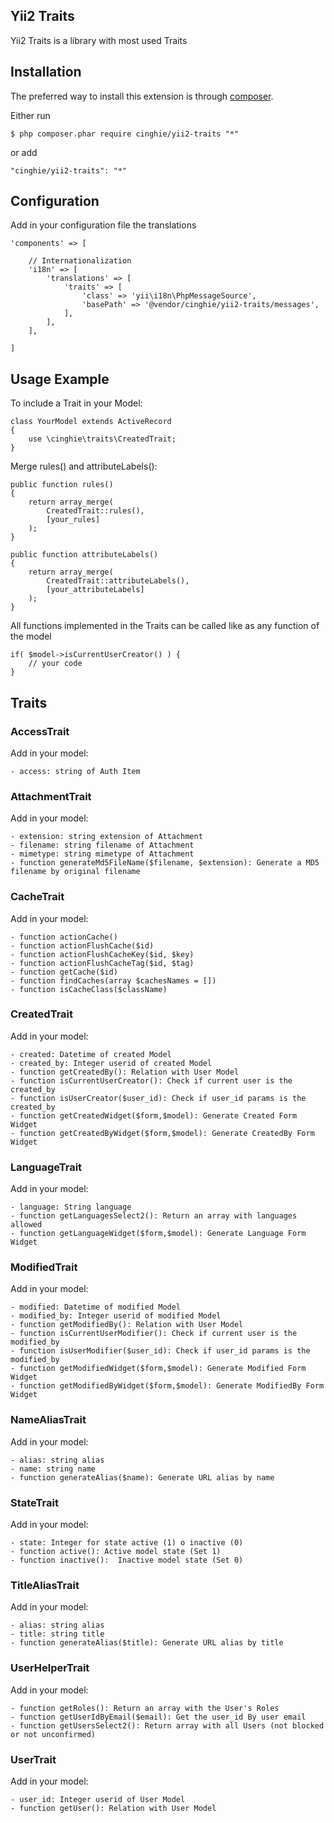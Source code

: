 Yii2 Traits
------------

Yii2 Traits is a library with most used Traits

## Installation

The preferred way to install this extension is through [composer](http://getcomposer.org/download/).

Either run

```
$ php composer.phar require cinghie/yii2-traits "*"
```

or add

```
"cinghie/yii2-traits": "*"
```

## Configuration

Add in your configuration file the translations

```	
'components' => [ 

    // Internationalization
    'i18n' => [
        'translations' => [
            'traits' => [
                'class' => 'yii\i18n\PhpMessageSource',
                'basePath' => '@vendor/cinghie/yii2-traits/messages',
            ],
        ],
    ],
                   	
]	
```

## Usage Example

To include a Trait in your Model:

```	
class YourModel extends ActiveRecord 
{
    use \cinghie\traits\CreatedTrait;
}
```

Merge rules() and attributeLabels():

```	
public function rules()
{
    return array_merge(
        CreatedTrait::rules(), 
        [your_rules]
    );
}    

public function attributeLabels()
{
    return array_merge(
        CreatedTrait::attributeLabels(), 
        [your_attributeLabels]
    );
}   
```

All functions implemented in the Traits can be called like as any function of the model

```
if( $model->isCurrentUserCreator() ) { 
    // your code
}    
```

## Traits

### AccessTrait

Add in your model: 

    - access: string of Auth Item

### AttachmentTrait

Add in your model: 

    - extension: string extension of Attachment
    - filename: string filename of Attachment
    - mimetype: string mimetype of Attachment
    - function generateMd5FileName($filename, $extension): Generate a MD5 filename by original filename

### CacheTrait

Add in your model: 

    - function actionCache()
    - function actionFlushCache($id)
    - function actionFlushCacheKey($id, $key)
    - function actionFlushCacheTag($id, $tag)
    - function getCache($id)
    - function findCaches(array $cachesNames = [])
    - function isCacheClass($className)

### CreatedTrait

Add in your model: 

    - created: Datetime of created Model
    - created_by: Integer userid of created Model 
    - function getCreatedBy(): Relation with User Model
    - function isCurrentUserCreator(): Check if current user is the created_by
    - function isUserCreator($user_id): Check if user_id params is the created_by
    - function getCreatedWidget($form,$model): Generate Created Form Widget
    - function getCreatedByWidget($form,$model): Generate CreatedBy Form Widget
    
### LanguageTrait

Add in your model: 

    - language: String language
    - function getLanguagesSelect2(): Return an array with languages allowed
    - function getLanguageWidget($form,$model): Generate Language Form Widget

### ModifiedTrait

Add in your model: 

    - modified: Datetime of modified Model
    - modified_by: Integer userid of modified Model 
    - function getModifiedBy(): Relation with User Model
    - function isCurrentUserModifier(): Check if current user is the modified_by
    - function isUserModifier($user_id): Check if user_id params is the modified_by
    - function getModifiedWidget($form,$model): Generate Modified Form Widget
    - function getModifiedByWidget($form,$model): Generate ModifiedBy Form Widget

### NameAliasTrait

Add in your model: 

    - alias: string alias
    - name: string name  
    - function generateAlias($name): Generate URL alias by name
    
### StateTrait

Add in your model: 

    - state: Integer for state active (1) o inactive (0)
    - function active(): Active model state (Set 1)
    - function inactive():  Inactive model state (Set 0)
    
### TitleAliasTrait

Add in your model: 

    - alias: string alias
    - title: string title  
    - function generateAlias($title): Generate URL alias by title

### UserHelperTrait

Add in your model: 

    - function getRoles(): Return an array with the User's Roles 
    - function getUserIdByEmail($email): Get the user_id By user email 
    - function getUsersSelect2(): Return array with all Users (not blocked or not unconfirmed)    
    
### UserTrait

Add in your model: 

    - user_id: Integer userid of User Model
    - function getUser(): Relation with User Model   